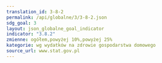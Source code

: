 ```yaml
---
translation_id: 3-8-2
permalink: /api/globalne/3/3-8-2.json
sdg_goal: 3
layout: json_globalne_goal_indicator
indicator: "3.8.2"
zmienne: ogółem,powyżej 10%,powyżej 25%
kategorie: wg wydatków na zdrowie gospodarstwa domowego
source_url: www.stat.gov.pl
---
```

